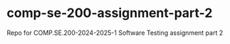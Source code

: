 # comp-se-200-assignment-part-2
Repo for COMP.SE.200-2024-2025-1 Software Testing assignment part 2
